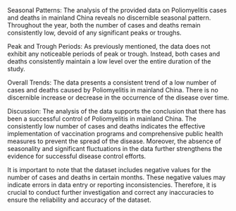 Seasonal Patterns: The analysis of the provided data on Poliomyelitis cases and deaths in mainland China reveals no discernible seasonal pattern. Throughout the year, both the number of cases and deaths remain consistently low, devoid of any significant peaks or troughs.

Peak and Trough Periods: As previously mentioned, the data does not exhibit any noticeable periods of peak or trough. Instead, both cases and deaths consistently maintain a low level over the entire duration of the study.

Overall Trends: The data presents a consistent trend of a low number of cases and deaths caused by Poliomyelitis in mainland China. There is no discernible increase or decrease in the occurrence of the disease over time.

Discussion: The analysis of the data supports the conclusion that there has been a successful control of Poliomyelitis in mainland China. The consistently low number of cases and deaths indicates the effective implementation of vaccination programs and comprehensive public health measures to prevent the spread of the disease. Moreover, the absence of seasonality and significant fluctuations in the data further strengthens the evidence for successful disease control efforts.

It is important to note that the dataset includes negative values for the number of cases and deaths in certain months. These negative values may indicate errors in data entry or reporting inconsistencies. Therefore, it is crucial to conduct further investigation and correct any inaccuracies to ensure the reliability and accuracy of the dataset.